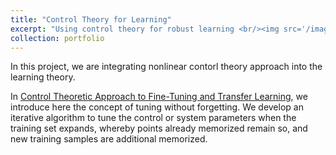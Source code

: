 ```yaml
---
title: "Control Theory for Learning"
excerpt: "Using control theory for robust learning <br/><img src='/images/phi_pro_kernel.png'>"
collection: portfolio
---
```


In this project, we are integrating nonlinear contorl theory approach into the learning theory.

In [Control Theoretic Approach to Fine-Tuning and Transfer Learning](https://erkan1863.github.io/publication/2024-04-17-TuningWithoutForgetting), we introduce here the concept of tuning without forgetting. We develop an iterative algorithm to tune the control or system parameters when the training set expands, whereby points already memorized remain so, and new training samples are additional memorized.


